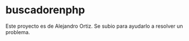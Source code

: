 # buscadorenphp
Este proyecto es de Alejandro Ortiz. Se subio para ayudarlo a resolver un problema.
